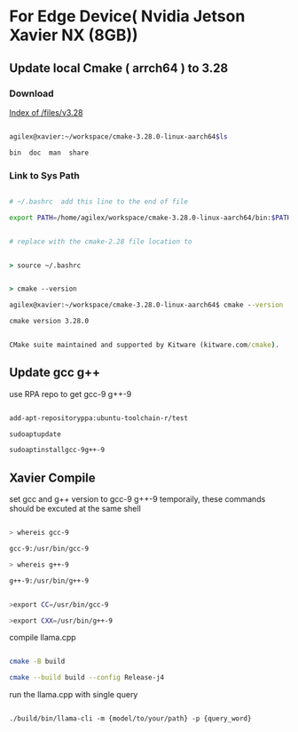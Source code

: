 # For Edge Device( Nvidia Jetson Xavier NX (8GB))

## Update local Cmake ( arrch64 ) to 3.28

### Download

[Index of /files/v3.28](https://cmake.org/files/v3.28/)

```bash

agilex@xavier:~/workspace/cmake-3.28.0-linux-aarch64$ls

bin  doc  man  share

```

### Link to Sys Path

```bash

# ~/.bashrc  add this line to the end of file

export PATH=/home/agilex/workspace/cmake-3.28.0-linux-aarch64/bin:$PATH


# replace with the cmake-2.28 file location to

```

```cmd

> source ~/.bashrc


> cmake --version

agilex@xavier:~/workspace/cmake-3.28.0-linux-aarch64$ cmake --version

cmake version 3.28.0


CMake suite maintained and supported by Kitware (kitware.com/cmake).

```

## Update gcc g++

use RPA repo to get gcc-9 g++-9

```bash

add-apt-repositoryppa:ubuntu-toolchain-r/test

sudoaptupdate

sudoaptinstallgcc-9g++-9

```

## Xavier Compile

set gcc and g++ version to gcc-9 g++-9 temporaily, these commands should be excuted at the same shell

```bash

> whereis gcc-9

gcc-9:/usr/bin/gcc-9

> whereis g++-9

g++-9:/usr/bin/g++-9


>export CC=/usr/bin/gcc-9

>export CXX=/usr/bin/g++-9

```

compile llama.cpp

```bash

cmake -B build

cmake --build build --config Release-j4

```

run the llama.cpp with single query

```

./build/bin/llama-cli -m {model/to/your/path} -p {query_word}

```
